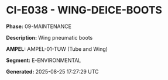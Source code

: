 # CI-E038 - WING-DEICE-BOOTS

**Phase:** 09-MAINTENANCE

**Description:** Wing pneumatic boots

**AMPEL:** AMPEL-01-TUW (Tube and Wing)

**Segment:** E-ENVIRONMENTAL

**Generated:** 2025-08-25 17:27:29 UTC
